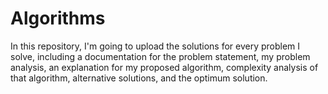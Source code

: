 # Algorithms
In this repository, I'm going to upload the solutions for every problem I solve, including a documentation for the problem statement, my problem analysis, an explanation for my proposed algorithm, complexity analysis of that algorithm, alternative solutions, and the optimum solution.
